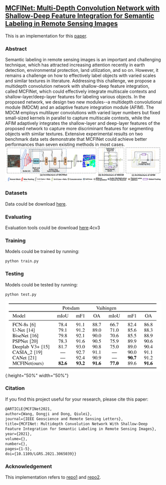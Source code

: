 ## [MCFINet: Multi-Depth Convolution Network with Shallow-Deep Feature Integration for Semantic Labeling in Remote Sensing Images](https://ieeexplore.ieee.org/document/9382793)

This is an implementation for this [paper](https://ieeexplore.ieee.org/document/9382793).



### Abstract

Semantic labeling in remote sensing images is an important and challenging technique, which has attracted increasing attention recently in earth detection, environmental protection, land utilization, and so on. However, it remains a challenge on how to effectively label objects with varied scales and similar textures in literature. Addressing this challenge, we propose a multidepth convolution network with shallow-deep feature integration, called MCFINet, which could effectively integrate multiscale contexts and shallow-layer/deep-layer features for labeling various objects. In the proposed network, we design two new modules--a multidepth convolutional module (MDCM) and an adaptive feature integration module (AFIM). The MDCM employs multilayer convolutions with varied layer numbers but fixed small-sized kernels in parallel to capture multiscale contexts, while the AFIM adaptively integrates the shallow-layer and deep-layer features of the proposed network to capture more discriminant features for segmenting objects with similar textures. Extensive experimental results on two benchmark data sets demonstrate that MCFINet could achieve better performances than seven existing methods in most cases.
![Network architecture](./img/fig1.png)
### Datasets
Data could be download [here](https://www2.isprs.org/commissions/comm2/wg4/benchmark/2d-sem-label-vaihingen/).

### Evaluating
Evaluation tools could be download [here](https://pan.baidu.com/s/1x-GI5TgSt2nF2F9rnHp9lA):4cv3


### Training
Models could be trained by running:
  ```
  python train.py
  ```
### Testing
Models could be tested by running:
  ```
  python test.py
  ```

![Results](./img/results.png){:height="50%" width="50%"}

### Citation
If you find this project useful for your research, please cite this paper:
```
@ARTICLE{MCFINet2021,
author={Wang, Dongji and Dong, Qiulei},
journal={IEEE Geoscience and Remote Sensing Letters}, 
title={MCFINet: Multidepth Convolution Network With Shallow-Deep Feature Integration for Semantic Labeling in Remote Sensing Images}, 
year={2021},
volume={},
number={},
pages={1-5},
doi={10.1109/LGRS.2021.3065039}}
```

### Acknowledgement
This implementation refers to [repo1](https://github.com/yassouali/pytorch-segmentation) and [repo2](https://github.com/meetps/pytorch-semseg).

#